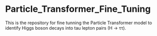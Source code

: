 # Particle_Transformer_Fine_Tuning

This is the repository for fine tunning the Particle Transformer model to identify Higgs boson decays into tau lepton pairs (H → ττ). 
